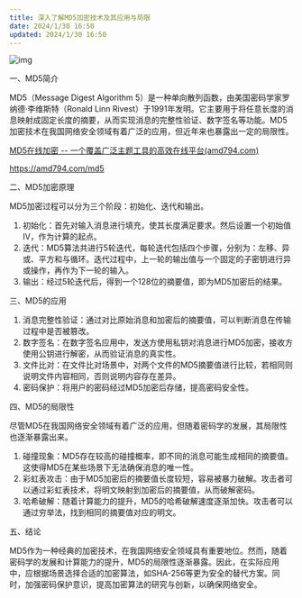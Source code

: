 ```yaml
---
title: 深入了解MD5加密技术及其应用与局限
date: 2024/1/30 16:50
updated: 2024/1/30 16:50
---
```


![img](https://img2023.cnblogs.com/blog/1546022/202311/1546022-20231128225357600-1737717123.png)



 

一、MD5简介

MD5（Message Digest Algorithm 5）是一种单向散列函数，由美国密码学家罗纳德·李维斯特（Ronald Linn Rivest）于1991年发明。它主要用于将任意长度的消息映射成固定长度的摘要，从而实现消息的完整性验证、数字签名等功能。MD5加密技术在我国网络安全领域有着广泛的应用，但近年来也暴露出一定的局限性。

[MD5在线加密 -- 一个覆盖广泛主题工具的高效在线平台(amd794.com)](https://amd794.com/md5)

https://amd794.com/md5

二、MD5加密原理

MD5加密过程可以分为三个阶段：初始化、迭代和输出。

1. 初始化：首先对输入消息进行填充，使其长度满足要求。然后设置一个初始值IV，作为计算的起点。
2. 迭代：MD5算法共进行5轮迭代，每轮迭代包括四个步骤，分别为：左移、异或、平方和与循环。迭代过程中，上一轮的输出值与一个固定的子密钥进行异或操作，再作为下一轮的输入。
3. 输出：经过5轮迭代后，得到一个128位的摘要值，即为MD5加密后的结果。

 

三、MD5的应用

1. 消息完整性验证：通过对比原始消息和加密后的摘要值，可以判断消息在传输过程中是否被篡改。
2. 数字签名：在数字签名应用中，发送方使用私钥对消息进行MD5加密，接收方使用公钥进行解密，从而验证消息的真实性。
3. 文件比对：在文件比对场景中，对两个文件的MD5摘要值进行比较，若相同则说明文件内容相同，否则说明内容存在差异。
4. 密码保护：将用户的密码经过MD5加密后存储，提高密码安全性。

 

四、MD5的局限性

尽管MD5在我国网络安全领域有着广泛的应用，但随着密码学的发展，其局限性也逐渐暴露出来。

1. 碰撞现象：MD5存在较高的碰撞概率，即不同的消息可能生成相同的摘要值。这使得MD5在某些场景下无法确保消息的唯一性。
2. 彩虹表攻击：由于MD5加密后的摘要值长度较短，容易被暴力破解。攻击者可以通过彩虹表技术，将明文映射到加密后的摘要值，从而破解密码。
3. 哈希破解：随着计算能力的提升，MD5的哈希破解速度逐渐加快。攻击者可以通过穷举法，找到相同的摘要值对应的明文。

 

五、结论

MD5作为一种经典的加密技术，在我国网络安全领域具有重要地位。然而，随着密码学的发展和计算能力的提升，MD5的局限性逐渐暴露。因此，在实际应用中，应根据场景选择合适的加密算法，如SHA-256等更为安全的替代方案。同时，加强密码保护意识，提高加密算法的研究与创新，以确保网络安全。